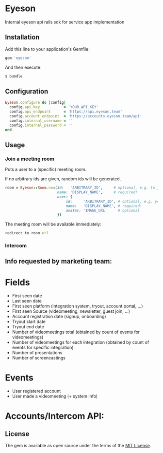 # Eyeson
Internal eyeson api rails sdk for service app implementation

## Installation
Add this line to your application's Gemfile:

```ruby
gem 'eyeson'
```

And then execute:
```bash
$ bundle
```

## Configuration
```ruby
Eyeson.configure do |config|
  config.api_key           = 'YOUR_API_KEY'
  config.api_endpoint      = 'https://api.eyeson.team'
  config.account_endpoint  = 'https://accounts.eyeson.team/api'
  config.internal_username = ''
  config.internal_password = ''
end
```

## Usage

### Join a meeting room

Puts a user to a (specific) meeting room.

If no arbitrary ids are given, random ids will be generated.

```ruby
room = Eyeson::Room.new(id:   'ARBITRARY_ID',     # optional, e.g. to join a specific room
                        name: 'DISPLAY_NAME',     # required!
                        user: {
                        	id:     'ARBITRARY_ID', # optional, e.g. your internal user_id
                        	name:   'DISPLAY_NAME', # required!
                        	avatar: 'IMAGE_URL'     # optional
                        })
```

The meeting room will be available immediately:

```ruby
redirect_to room.url
```

### Intercom

## Info requested by marketing team:

# Fields

- First seen date
- Last seen date
- First seen platform (integration system, tryout, account portal, ...)
- First seen Source (videomeeting, newsletter, guest join, ...)
- Account registration date (signup, onboarding)
- Tryout start date
- Tryout end date
- Number of videomeetings total (obtained by count of events for videomeetings)
- Number of videomeetings for each integration (obtained by count of events for specific integration)
- Number of presentations
- Number of screencastings

# Events

- User registered account
- User made a videomeeting (+ system info)

# Accounts/Intercom API:


## License
The gem is available as open source under the terms of the [MIT License](http://opensource.org/licenses/MIT).
